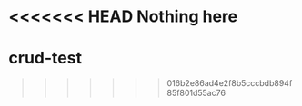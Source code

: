 <<<<<<< HEAD
Nothing here
=======
crud-test
=========
>>>>>>> 016b2e86ad4e2f8b5cccbdb894f85f801d55ac76
